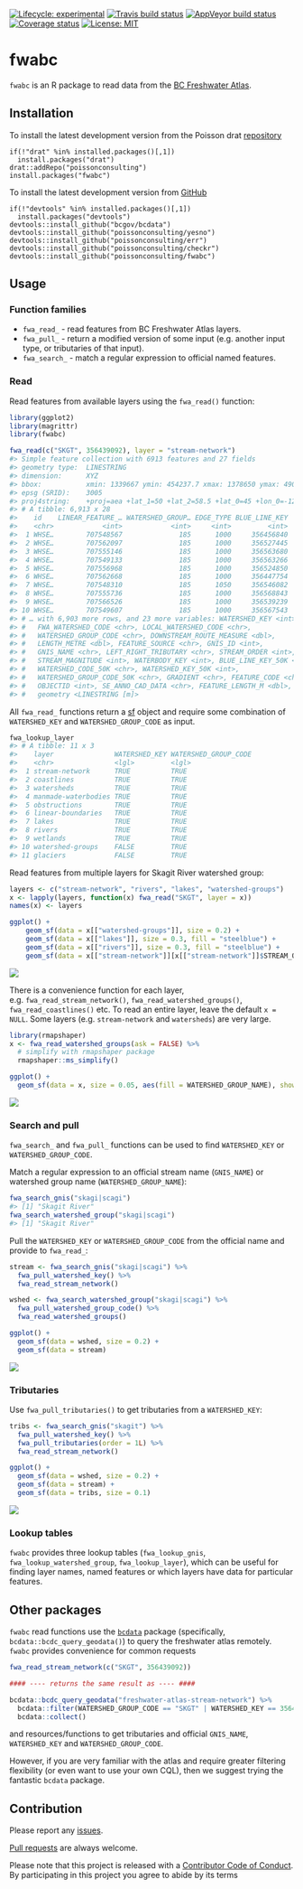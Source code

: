 
<!-- README.md is generated from README.Rmd. Please edit that file -->

[![Lifecycle:
experimental](https://img.shields.io/badge/lifecycle-experimental-orange.svg)](https://www.tidyverse.org/lifecycle/#experimental)
[![Travis build
status](https://travis-ci.org/poissonconsulting/fwabc.svg?branch=master)](https://travis-ci.org/poissonconsulting/fwabc)
[![AppVeyor build
status](https://ci.appveyor.com/api/projects/status/github/poissonconsulting/fwabc?branch=master&svg=true)](https://ci.appveyor.com/project/poissonconsulting/fwabc)
[![Coverage
status](https://codecov.io/gh/poissonconsulting/fwabc/branch/master/graph/badge.svg)](https://codecov.io/github/poissonconsulting/fwabc?branch=master)
[![License:
MIT](https://img.shields.io/badge/License-MIT-green.svg)](https://opensource.org/licenses/MIT)

# fwabc

`fwabc` is an R package to read data from the [BC Freshwater
Atlas](https://www2.gov.bc.ca/assets/gov/data/geographic/topography/fwa/fwa_user_guide.pdf).

## Installation

To install the latest development version from the Poisson drat
[repository](https://github.com/poissonconsulting/drat)

    if(!"drat" %in% installed.packages()[,1]) 
      install.packages("drat")
    drat::addRepo("poissonconsulting")
    install.packages("fwabc")

To install the latest development version from
[GitHub](https://github.com/poissonconsulting/fwabc)

    if(!"devtools" %in% installed.packages()[,1]) 
      install.packages("devtools")
    devtools::install_github("bcgov/bcdata")
    devtools::install_github("poissonconsulting/yesno")
    devtools::install_github("poissonconsulting/err")
    devtools::install_github("poissonconsulting/checkr")
    devtools::install_github("poissonconsulting/fwabc")

## Usage

### Function families

  - `fwa_read_` - read features from BC Freshwater Atlas layers.
  - `fwa_pull_` - return a modified version of some input (e.g. another
    input type, or tributaries of that input).
  - `fwa_search_` - match a regular expression to official named
    features.

### Read

Read features from available layers using the `fwa_read()` function:

``` r
library(ggplot2)
library(magrittr)
library(fwabc)

fwa_read(c("SKGT", 356439092), layer = "stream-network") 
#> Simple feature collection with 6913 features and 27 fields
#> geometry type:  LINESTRING
#> dimension:      XYZ
#> bbox:           xmin: 1339667 ymin: 454237.7 xmax: 1378650 ymax: 490447
#> epsg (SRID):    3005
#> proj4string:    +proj=aea +lat_1=50 +lat_2=58.5 +lat_0=45 +lon_0=-126 +x_0=1000000 +y_0=0 +ellps=GRS80 +towgs84=0,0,0,0,0,0,0 +units=m +no_defs
#> # A tibble: 6,913 x 28
#>    id    LINEAR_FEATURE_… WATERSHED_GROUP… EDGE_TYPE BLUE_LINE_KEY
#>    <chr>            <int>            <int>     <int>         <int>
#>  1 WHSE…        707548567              185      1000     356456840
#>  2 WHSE…        707562097              185      1000     356527445
#>  3 WHSE…        707555146              185      1000     356563680
#>  4 WHSE…        707549133              185      1000     356563266
#>  5 WHSE…        707556968              185      1000     356524850
#>  6 WHSE…        707562668              185      1000     356447754
#>  7 WHSE…        707548310              185      1050     356546082
#>  8 WHSE…        707555736              185      1000     356568843
#>  9 WHSE…        707566526              185      1000     356539239
#> 10 WHSE…        707549607              185      1000     356567543
#> # … with 6,903 more rows, and 23 more variables: WATERSHED_KEY <int>,
#> #   FWA_WATERSHED_CODE <chr>, LOCAL_WATERSHED_CODE <chr>,
#> #   WATERSHED_GROUP_CODE <chr>, DOWNSTREAM_ROUTE_MEASURE <dbl>,
#> #   LENGTH_METRE <dbl>, FEATURE_SOURCE <chr>, GNIS_ID <int>,
#> #   GNIS_NAME <chr>, LEFT_RIGHT_TRIBUTARY <chr>, STREAM_ORDER <int>,
#> #   STREAM_MAGNITUDE <int>, WATERBODY_KEY <int>, BLUE_LINE_KEY_50K <int>,
#> #   WATERSHED_CODE_50K <chr>, WATERSHED_KEY_50K <int>,
#> #   WATERSHED_GROUP_CODE_50K <chr>, GRADIENT <chr>, FEATURE_CODE <chr>,
#> #   OBJECTID <int>, SE_ANNO_CAD_DATA <chr>, FEATURE_LENGTH_M <dbl>,
#> #   geometry <LINESTRING [m]>
```

All `fwa_read_` functions return a [sf](https://github.com/r-spatial/sf)
object and require some combination of `WATERSHED_KEY` and
`WATERSHED_GROUP_CODE` as input.

``` r
fwa_lookup_layer
#> # A tibble: 11 x 3
#>    layer               WATERSHED_KEY WATERSHED_GROUP_CODE
#>    <chr>               <lgl>         <lgl>               
#>  1 stream-network      TRUE          TRUE                
#>  2 coastlines          TRUE          TRUE                
#>  3 watersheds          TRUE          TRUE                
#>  4 manmade-waterbodies TRUE          TRUE                
#>  5 obstructions        TRUE          TRUE                
#>  6 linear-boundaries   TRUE          TRUE                
#>  7 lakes               TRUE          TRUE                
#>  8 rivers              TRUE          TRUE                
#>  9 wetlands            TRUE          TRUE                
#> 10 watershed-groups    FALSE         TRUE                
#> 11 glaciers            FALSE         TRUE
```

Read features from multiple layers for Skagit River watershed group:

``` r
layers <- c("stream-network", "rivers", "lakes", "watershed-groups")
x <- lapply(layers, function(x) fwa_read("SKGT", layer = x))
names(x) <- layers

ggplot() + 
    geom_sf(data = x[["watershed-groups"]], size = 0.2) +
    geom_sf(data = x[["lakes"]], size = 0.3, fill = "steelblue") +
    geom_sf(data = x[["rivers"]], size = 0.3, fill = "steelblue") +
    geom_sf(data = x[["stream-network"]][x[["stream-network"]]$STREAM_ORDER > 2,], size = 0.07) 
```

![](man/figures/README-layers-1.png)<!-- -->

There is a convenience function for each layer,
e.g. `fwa_read_stream_network()`, `fwa_read_watershed_groups()`,
`fwa_read_coastlines()` etc. To read an entire layer, leave the default
`x = NULL`. Some layers (e.g. `stream-network` and `watersheds`) are
very large.

``` r
library(rmapshaper)
x <- fwa_read_watershed_groups(ask = FALSE) %>%
  # simplify with rmapshaper package
  rmapshaper::ms_simplify()  

ggplot() + 
  geom_sf(data = x, size = 0.05, aes(fill = WATERSHED_GROUP_NAME), show.legend = FALSE) 
```

![](man/figures/README-wsgroup-1.png)<!-- -->

### Search and pull

`fwa_search_` and `fwa_pull_` functions can be used to find
`WATERSHED_KEY` or `WATERSHED_GROUP_CODE`.

Match a regular expression to an official stream name (`GNIS_NAME`) or
watershed group name (`WATERSHED_GROUP_NAME`):

``` r
fwa_search_gnis("skagi|scagi")
#> [1] "Skagit River"
fwa_search_watershed_group("skagi|scagi")
#> [1] "Skagit River"
```

Pull the `WATERSHED_KEY` or `WATERSHED_GROUP_CODE` from the official
name and provide to `fwa_read_`:

``` r
stream <- fwa_search_gnis("skagi|scagi") %>%
  fwa_pull_watershed_key() %>%
  fwa_read_stream_network()

wshed <- fwa_search_watershed_group("skagi|scagi") %>%
  fwa_pull_watershed_group_code() %>%
  fwa_read_watershed_groups()

ggplot() +
  geom_sf(data = wshed, size = 0.2) +
  geom_sf(data = stream) 
```

![](man/figures/README-pipe-1.png)<!-- -->

### Tributaries

Use `fwa_pull_tributaries()` to get tributaries from a `WATERSHED_KEY`:

``` r
tribs <- fwa_search_gnis("skagit") %>%
  fwa_pull_watershed_key() %>%
  fwa_pull_tributaries(order = 1L) %>%
  fwa_read_stream_network()

ggplot() +
  geom_sf(data = wshed, size = 0.2) +
  geom_sf(data = stream) +
  geom_sf(data = tribs, size = 0.1) 
```

![](man/figures/README-tribs-1.png)<!-- -->

### Lookup tables

`fwabc` provides three lookup tables (`fwa_lookup_gnis`,
`fwa_lookup_watershed_group`, `fwa_lookup_layer`), which can be useful
for finding layer names, named features or which layers have data for
particular features.

## Other packages

`fwabc` read functions use the
[`bcdata`](https://github.com/bcgov/bcdata) package (specifically,
`bcdata::bcdc_query_geodata()`) to query the freshwater atlas remotely.
`fwabc` provides convenience for common requests

``` r
fwa_read_stream_network(c("SKGT", 356439092))

#### ---- returns the same result as ---- ####

bcdata::bcdc_query_geodata("freshwater-atlas-stream-network") %>%
  bcdata::filter(WATERSHED_GROUP_CODE == "SKGT" | WATERSHED_KEY == 356439092) %>%
  bcdata::collect()
```

and resources/functions to get tributaries and official `GNIS_NAME`,
`WATERSHED_KEY` and `WATERSHED_GROUP_CODE`.

However, if you are very familiar with the atlas and require greater
filtering flexibility (or even want to use your own CQL), then we
suggest trying the fantastic `bcdata` package.

## Contribution

Please report any
[issues](https://github.com/poissonconsulting/fwabc/issues).

[Pull requests](https://github.com/poissonconsulting/fwabc/pulls) are
always welcome.

Please note that this project is released with a [Contributor Code of
Conduct](CONDUCT.md). By participating in this project you agree to
abide by its terms
